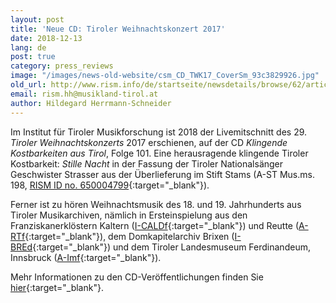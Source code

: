 ```yaml
---
layout: post
title: 'Neue CD: Tiroler Weihnachtskonzert 2017'
date: 2018-12-13
lang: de
post: true
category: press_reviews
image: "/images/news-old-website/csm_CD_TWK17_CoverSm_93c3829926.jpg"
old_url: http://www.rism.info/de/startseite/newsdetails/browse/62/article/64/new-cd-tiroler-weihnachtskonzert-2017.html
email: rism.hh@musikland-tirol.at
author: Hildegard Herrmann-Schneider
---
```



Im Institut für Tiroler Musikforschung ist 2018 der Livemitschnitt des 29. _Tiroler Weihnachtskonzerts_ 2017 erschienen, auf der CD _Klingende Kostbarkeiten aus Tirol_, Folge 101. Eine herausragende klingende Tiroler Kostbarkeit: _Stille Nacht_ in der Fassung der Tiroler Nationalsänger Geschwister Strasser aus der Überlieferung im Stift Stams (A-ST Mus.ms. 198, [RISM ID no. 650004799](https://opac.rism.info/search?id=650004799&View=rism){:target="_blank"}).

Ferner ist zu hören Weihnachtsmusik des 18. und 19. Jahrhunderts aus Tiroler Musikarchiven, nämlich in Ersteinspielung aus den Franziskanerklöstern Kaltern ([I-CALDf](https://opac.rism.info/search?View=rism&siglum=I-CALDf){:target="_blank"}) und Reutte ([A-RTf](https://opac.rism.info/search?View=rism&siglum=A-RTf){:target="_blank"}), dem Domkapitelarchiv Brixen ([I-BREd](https://opac.rism.info/search?View=rism&siglum=I-BREd){:target="_blank"}) und dem Tiroler Landesmuseum Ferdinandeum, Innsbruck ([A-Imf](https://opac.rism.info/search?View=rism&siglum=A-Imf){:target="_blank"}).

Mehr Informationen zu den CD-Veröffentlichungen finden Sie [hier](http://cdeditionen.musikland-tirol.at/content/cd-editionen-2018/klingende-kostbarkeiten-aus-tirol-101.html){:target="_blank"}.



